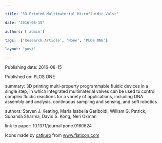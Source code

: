 ---
title: "3D Printed Multimaterial Microfluidic Valve"
date: "2016-08-15"
authors: ['admin']
tags:  ['Research Article', 'None', 'PLOS ONE']
layout: "post"
---
Publishing date: 2016-08-15

Published on: PLOS ONE

summary: 3D printing multi-property programmable fluidic devices in a single step, in which integrated multimaterial valves can be used to control complex fluidic reactions for a variety of applications, including DNA assembly and analysis, continuous sampling and sensing, and soft robotics

authors: Steven J. Keating, Maria Isabella Gariboldi, William G. Patrick, Sunanda Sharma, David S. Kong, Neri Oxman

link to paper: 10.1371/journal.pone.0160624

Icons made by <a href="https://www.flaticon.com/free-icon/bookshelves_3576884" title="catkuro">catkuro</a> from <a href="https://www.flaticon.com/" title="Flaticon"> www.flaticon.com</a>